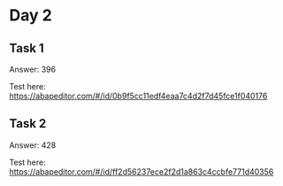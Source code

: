 # Day 2
## Task 1
Answer: 396

Test here: https://abapeditor.com/#/id/0b9f5cc11edf4eaa7c4d2f7d45fce1f040176

## Task 2
Answer: 428

Test here: https://abapeditor.com/#/id/ff2d56237ece2f2d1a863c4ccbfe771d40356
